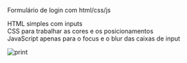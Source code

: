 Formulário de login com html/css/js

HTML simples com inputs <br>
CSS para trabalhar as cores e os posicionamentos <br>
JavaScript apenas para o focus e o blur das caixas de input<br>

![print](https://user-images.githubusercontent.com/65837228/179364152-484d7323-4ca7-47bd-9b46-8a9b1c92f038.png)
